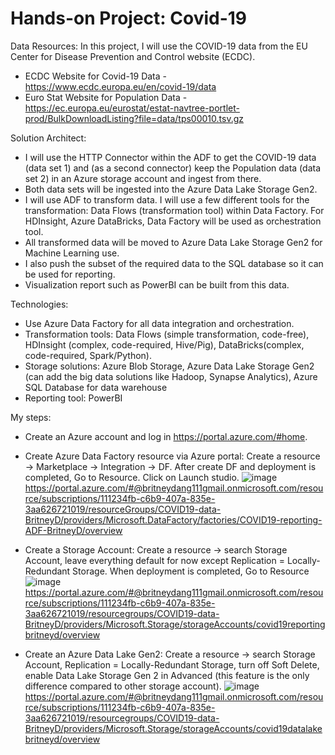 # Hands-on Project: Covid-19

Data Resources:
In this project, I will use the COVID-19 data from the EU Center for Disease Prevention and Control website (ECDC).
- ECDC Website for Covid-19 Data - https://www.ecdc.europa.eu/en/covid-19/data
- Euro Stat Website for Population Data - https://ec.europa.eu/eurostat/estat-navtree-portlet-prod/BulkDownloadListing?file=data/tps00010.tsv.gz

Solution Architect:
- I will use the HTTP Connector within the ADF to get the COVID-19 data (data set 1) and (as a second connector) keep the Population data (data set 2) in an Azure storage account and ingest from there.
- Both data sets will be ingested into the Azure Data Lake Storage Gen2.
- I will use ADF to transform data. I will use a few different tools for the transformation: Data Flows (transformation tool) within Data Factory. For HDInsight, Azure DataBricks, Data Factory will be used as orchestration tool.
- All transformed data will be moved to Azure Data Lake Storage Gen2 for Machine Learning use.
- I also push the subset of the required data to the SQL database so it can be used for reporting.
- Visualization report such as PowerBI can be built from this data.

Technologies:
- Use Azure Data Factory for all data integration and orchestration.
- Transformation tools: Data Flows (simple transformation, code-free), HDInsight (complex, code-required, Hive/Pig), DataBricks(complex, code-required, Spark/Python).
- Storage solutions: Azure Blob Storage, Azure Data Lake Storage Gen2 (can add the big data solutions like Hadoop, Synapse Analytics), Azure SQL Database for data warehouse
- Reporting tool: PowerBI

My steps:
- Create an Azure account and log in https://portal.azure.com/#home.
- Create Azure Data Factory resource via Azure portal: Create a resource -> Marketplace -> Integration -> DF. After create DF and deployment is completed, Go to Resource. Click on Launch studio.
![image](https://user-images.githubusercontent.com/110323703/207212129-9b1dd4a4-38dd-44d3-8a90-3c63199c5ea8.png)
https://portal.azure.com/#@britneydang111gmail.onmicrosoft.com/resource/subscriptions/111234fb-c6b9-407a-835e-3aa626721019/resourceGroups/COVID19-data-BritneyD/providers/Microsoft.DataFactory/factories/COVID19-reporting-ADF-BritneyD/overview

- Create a Storage Account: Create a resource -> search Storage Account, leave everything default for now except Replication = Locally-Redundant Storage. When deployment is completed, Go to Resource
![image](https://user-images.githubusercontent.com/110323703/207213881-d462b69f-e6da-41ec-beee-9aadd327cae5.png)
https://portal.azure.com/#@britneydang111gmail.onmicrosoft.com/resource/subscriptions/111234fb-c6b9-407a-835e-3aa626721019/resourcegroups/COVID19-data-BritneyD/providers/Microsoft.Storage/storageAccounts/covid19reportingbritneyd/overview

- Create an Azure Data Lake Gen2: Create a resource -> search Storage Account, Replication = Locally-Redundant Storage, turn off Soft Delete, enable Data Lake Storage Gen 2 in Advanced (this feature is the only difference compared to other storage account).
![image](https://user-images.githubusercontent.com/110323703/207215273-c5b51ccd-39fc-4a78-b38c-1189d549e373.png)
https://portal.azure.com/#@britneydang111gmail.onmicrosoft.com/resource/subscriptions/111234fb-c6b9-407a-835e-3aa626721019/resourcegroups/COVID19-data-BritneyD/providers/Microsoft.Storage/storageAccounts/covid19datalakebritneyd/overview
